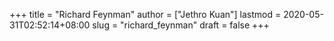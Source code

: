 +++
title = "Richard Feynman"
author = ["Jethro Kuan"]
lastmod = 2020-05-31T02:52:14+08:00
slug = "richard_feynman"
draft = false
+++
